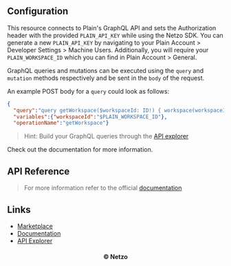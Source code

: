 ## Configuration

This resource connects to Plain's GraphQL API and sets the Authorization header with the provided `PLAIN_API_KEY` while using the Netzo SDK.
You can generate a new `PLAIN_API_KEY` by navigating to your Plain Account > Developer Settings > Machine Users. Additionally, you will require your `PLAIN_WORKSPACE_ID` which you can find in Plain Account > General.

GraphQL queries and mutations can be executed using the `query` and `mutation` methods respectively and be sent in the `body` of the request.

An example POST body for a `query` could look as follows:

```json
{
  "query":"query getWorkspace($workspaceId: ID!) { workspace(workspaceId: $workspaceId) { id name publicName } }",
  "variables":{"workspaceId":"$PLAIN_WORKSPACE_ID"},
  "operationName":"getWorkspace"}
```

> Hint: Build your GraphQL queries through the
> [API explorer](#Links)

Check out the documentation for more information.

## API Reference

> For more information refer to the official [documentation](#links)

## Links

- [Marketplace](https://app.netzo.io/resources/resource-http-plain)
- [Documentation](https://docs.plain.com/)
- [API Explorer](https://app.plain.com/developer/api-explorer/)

<div align="center">
  <h4>© Netzo</h4>
</div>
